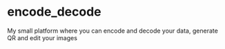 # encode_decode
My small platform where you can encode and decode your data, generate QR and edit your images

